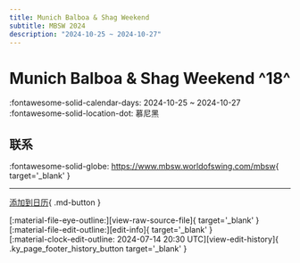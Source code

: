 ```yaml
---
title: Munich Balboa & Shag Weekend
subtitle: MBSW 2024
description: "2024-10-25 ~ 2024-10-27"
---
```


# Munich Balboa & Shag Weekend ^18^

:fontawesome-solid-calendar-days: 2024-10-25 ~ 2024-10-27  
:fontawesome-solid-location-dot: 慕尼黑  

## 联系

:fontawesome-solid-globe: <https://www.mbsw.worldofswing.com/mbsw>{ target='_blank' }  

---

[添加到日历](https://swing.news/ics/zh-Hans/2024/de/munich-balboa-n-shag-weekend-2024.ics){ .md-button }

<div class="ky_page_footer" markdown>
<div class="ky_page_footer_trailing" markdown="span">
[:material-file-eye-outline:][view-raw-source-file]{ target='_blank' }
[:material-file-edit-outline:][edit-info]{ target='_blank' }
</div>
<div class="ky_page_footer_leading" markdown="span">
[:material-clock-edit-outline: 2024-07-14 20:30 UTC][view-edit-history]{ .ky_page_footer_history_button target='_blank' }
</div>
</div>

[view-raw-source-file]: https://github.com/swingdance/events/blob/main/2024/de/munich-balboa-n-shag-weekend-2024.json "查看原始源文件"
[edit-info]: https://github.com/swingdance/events/issues/new?assignees=&labels=update+event&projects=&template=03-update_entity.yml&title=%5B2024%2Fde%5D%20Munich%20Balboa%20%26%20Shag%20Weekend&region=de&year=2024&id=munich-balboa-n-shag-weekend-2024&name=Munich%20Balboa%20%26%20Shag%20Weekend&org_id= "编辑信息"

[view-edit-history]: https://github.com/swingdance/events/commits/main/2024/de/munich-balboa-n-shag-weekend-2024.json "查看编辑历史"
